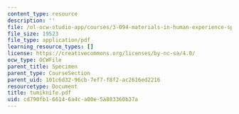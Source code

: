 ```yaml
---
content_type: resource
description: ''
file: /ol-ocw-studio-app/courses/3-094-materials-in-human-experience-spring-2004/cd790fb166146a4ca00e5a883360b37a_tumiknife.pdf
file_size: 19523
file_type: application/pdf
learning_resource_types: []
license: https://creativecommons.org/licenses/by-nc-sa/4.0/
ocw_type: OCWFile
parent_title: Specimen
parent_type: CourseSection
parent_uid: 101c6d32-96cb-7ef7-f8f2-ac2616ed2216
resourcetype: Document
title: tumiknife.pdf
uid: cd790fb1-6614-6a4c-a00e-5a883360b37a
---
```

